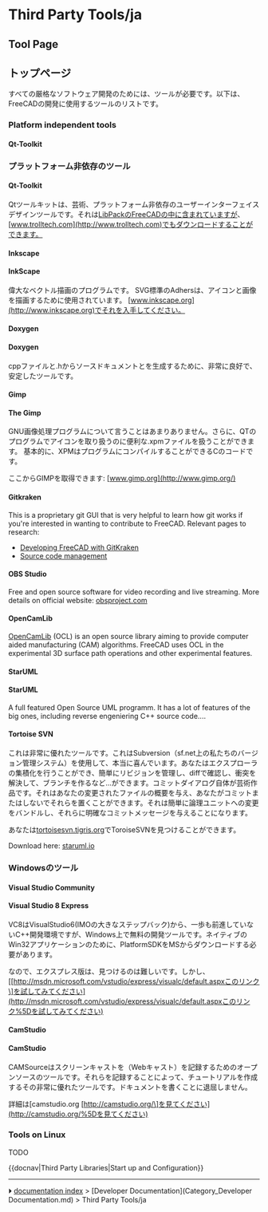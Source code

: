 # Third Party Tools/ja
## Tool Page 


<div class="mw-translate-fuzzy">

## トップページ

すべての厳格なソフトウェア開発のためには、ツールが必要です。以下は、FreeCADの開発に使用するツールのリストです。


</div>

### Platform independent tools 

#### Qt-Toolkit 


<div class="mw-translate-fuzzy">

### プラットフォーム非依存のツール

#### Qt-Toolkit 

Qtツールキットは、芸術、プラットフォーム非依存のユーザーインターフェイスデザインツールです。それは[LibPackのFreeCADの中に含まれていますが](Third_Party_Libraries.md)、[www.trolltech.com](http://www.trolltech.com)でもダウンロードすることができます。


</div>

#### Inkscape


<div class="mw-translate-fuzzy">

#### InkScape 

偉大なベクトル描画のプログラムです。 SVG標準のAdhersは、アイコンと画像を描画するために使用されています。 [www.inkscape.org](http://www.inkscape.org)でそれを入手してください。


</div>

#### Doxygen


<div class="mw-translate-fuzzy">

#### Doxygen 

cppファイルと.hからソースドキュメントとを生成するために、非常に良好で、安定したツールです。


</div>

#### Gimp


<div class="mw-translate-fuzzy">

#### The Gimp 

GNU画像処理プログラムについて言うことはあまりありません。さらに、QTのプログラムでアイコンを取り扱うのに便利な.xpmファイルを扱うことができます。 基本的に、XPMはプログラムにコンパイルすることができるCのコードです。


</div>

ここからGIMPを取得できます: [www.gimp.org](http://www.gimp.org/)

#### Gitkraken

This is a proprietary git GUI that is very helpful to learn how git works if you\'re interested in wanting to contribute to FreeCAD. Relevant pages to research:

-   [Developing FreeCAD with GitKraken](Developing_FreeCAD_with_GitKraken.md)
-   [Source code management](Source_code_management.md)

#### OBS Studio 

Free and open source software for video recording and live streaming. More details on official website: [obsproject.com](https://obsproject.com/)

#### OpenCamLib

[OpenCamLib](OpenCamLib.md) (OCL) is an open source library aiming to provide computer aided manufacturing (CAM) algorithms. FreeCAD uses OCL in the experimental 3D surface path operations and other experimental features.

#### StarUML


<div class="mw-translate-fuzzy">

#### StarUML 

A full featured Open Source UML programm. It has a lot of features of the big ones, including reverse engeniering C++ source code\....

#### Tortoise SVN 

これは非常に優れたツールです。これはSubversion（sf.net上の私たちのバージョン管理システム）を使用して、本当に喜んでいます。あなたはエクスプローラの集積化を行うことができ、簡単にリビジョンを管理し、diffで確認し、衝突を解決して、ブランチを作るなど...ができます。コミットダイアログ自体が芸術作品です。それはあなたの変更されたファイルの概要を与え、あなたがコミットまたはしないでそれらを置くことができます。それは簡単に論理ユニットへの変更をバンドルし、それらに明確なコミットメッセージを与えることになります。

あなたは[tortoisesvn.tigris.org](http://tortoisesvn.tigris.org/)でToroiseSVNを見つけることができます。


</div>

Download here: [staruml.io](http://staruml.io)

### Windowsのツール

#### Visual Studio Community 


<div class="mw-translate-fuzzy">

#### Visual Studio 8 Express 

VC8はVisualStudio6(IMOの大きなステップバック)から、一歩も前進していないC++開発環境ですが、Windows上で無料の開発ツールです。ネイティブのWin32アプリケーションのために、PlatformSDKをMSからダウンロードする必要があります。


</div>


<div class="mw-translate-fuzzy">

なので、エクスプレス版は、見つけるのは難しいです。しかし、\[[http://msdn.microsoft.com/vstudio/express/visualc/default.aspxこのリンク\]を試してみてください](http://msdn.microsoft.com/vstudio/express/visualc/default.aspxこのリンク%5Dを試してみてください)


</div>

#### CamStudio


<div class="mw-translate-fuzzy">

#### CamStudio 

CAMSourceはスクリーンキャストを（Webキャスト）を記録するためのオープンソースのツールです。それらを記録することによって、チュートリアルを作成するその非常に優れたツールです。ドキュメントを書くことに退屈しません。


</div>

詳細は\[camstudio.org [http://camstudio.org/\]を見てください](http://camstudio.org/%5Dを見てください)

### Tools on Linux 

TODO


<div class="mw-translate-fuzzy">


{{docnav|Third Party Libraries|Start up and Configuration}}


</div>



---
⏵ [documentation index](../README.md) > [Developer Documentation](Category_Developer Documentation.md) > Third Party Tools/ja
